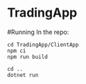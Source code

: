# TradingApp


#Running
In the repo:

```
cd TradingApp/ClientApp
npm ci
npm run build

cd ..
dotnet run
```
